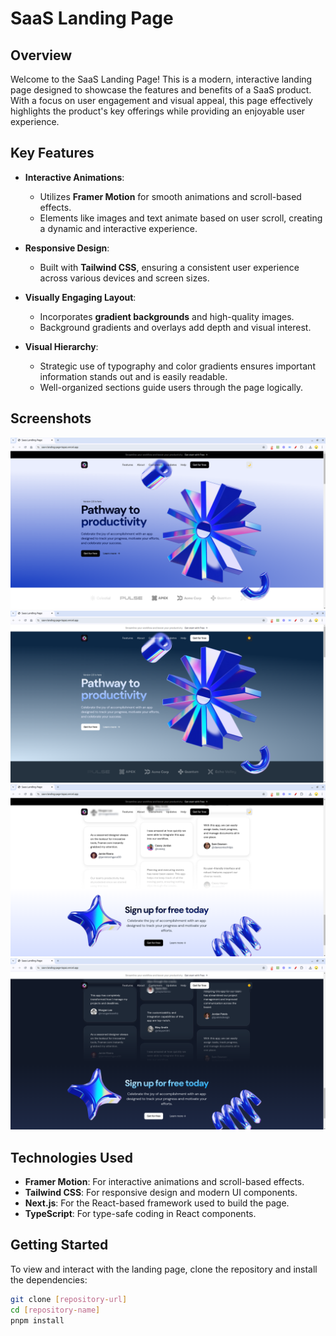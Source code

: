 # SaaS Landing Page

## Overview

Welcome to the SaaS Landing Page! This is a modern, interactive landing page designed to showcase the features and benefits of a SaaS product. With a focus on user engagement and visual appeal, this page effectively highlights the product's key offerings while providing an enjoyable user experience.

## Key Features

- **Interactive Animations**:
  - Utilizes **Framer Motion** for smooth animations and scroll-based effects.
  - Elements like images and text animate based on user scroll, creating a dynamic and interactive experience.

- **Responsive Design**:
  - Built with **Tailwind CSS**, ensuring a consistent user experience across various devices and screen sizes.

- **Visually Engaging Layout**:
  - Incorporates **gradient backgrounds** and high-quality images.
  - Background gradients and overlays add depth and visual interest.

- **Visual Hierarchy**:
  - Strategic use of typography and color gradients ensures important information stands out and is easily readable.
  - Well-organized sections guide users through the page logically.

## Screenshots
<img src="https://github.com/bemnet16/SaaS-landing-page/blob/main/src/assets/Screenshot%20from%202024-09-06%2017-43-18.png"/>

<img src="https://github.com/bemnet16/SaaS-landing-page/blob/main/src/assets/Screenshot%20from%202024-09-06%2017-43-44.png" />

<img src="https://github.com/bemnet16/SaaS-landing-page/blob/main/src/assets/Screenshot%20from%202024-09-06%2017-43-58.png"/>
  
<img src="https://github.com/bemnet16/SaaS-landing-page/blob/main/src/assets/Screenshot%20from%202024-09-06%2017-44-10.png" />

## Technologies Used

- **Framer Motion**: For interactive animations and scroll-based effects.
- **Tailwind CSS**: For responsive design and modern UI components.
- **Next.js**: For the React-based framework used to build the page.
- **TypeScript**: For type-safe coding in React components.

## Getting Started

To view and interact with the landing page, clone the repository and install the dependencies:

```bash
git clone [repository-url]
cd [repository-name]
pnpm install
